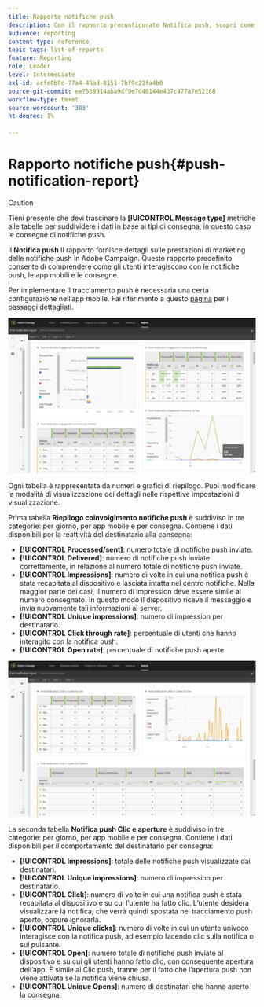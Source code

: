 ```yaml
---
title: Rapporto notifiche push
description: Con il rapporto preconfigurato Notifica push, scopri come le notifiche push hanno avuto esito positivo.
audience: reporting
content-type: reference
topic-tags: list-of-reports
feature: Reporting
role: Leader
level: Intermediate
exl-id: acfe0b9c-77a4-46ad-8151-7bf9c21fa4b0
source-git-commit: ee7539914aba9df9e7d46144e437c477a7e52168
workflow-type: tm+mt
source-wordcount: '383'
ht-degree: 1%

---
```


# Rapporto notifiche push{#push-notification-report}

>[!CAUTION]
>
>Tieni presente che devi trascinare la **[!UICONTROL Message type]** metriche alle tabelle per suddividere i dati in base ai tipi di consegna, in questo caso le consegne di notifiche push.

Il **Notifica push** Il rapporto fornisce dettagli sulle prestazioni di marketing delle notifiche push in Adobe Campaign. Questo rapporto predefinito consente di comprendere come gli utenti interagiscono con le notifiche push, le app mobili e le consegne.

Per implementare il tracciamento push è necessaria una certa configurazione nell’app mobile. Fai riferimento a questo [pagina](../../administration/using/push-tracking.md) per i passaggi dettagliati.

![](assets/dynamic_report_push.png)

Ogni tabella è rappresentata da numeri e grafici di riepilogo. Puoi modificare la modalità di visualizzazione dei dettagli nelle rispettive impostazioni di visualizzazione.

Prima tabella **Riepilogo coinvolgimento notifiche push** è suddiviso in tre categorie: per giorno, per app mobile e per consegna. Contiene i dati disponibili per la reattività del destinatario alla consegna:

* **[!UICONTROL Processed/sent]**: numero totale di notifiche push inviate.
* **[!UICONTROL Delivered]**: numero di notifiche push inviate correttamente, in relazione al numero totale di notifiche push inviate.
* **[!UICONTROL Impressions]**: numero di volte in cui una notifica push è stata recapitata al dispositivo e lasciata intatta nel centro notifiche. Nella maggior parte dei casi, il numero di impression deve essere simile al numero consegnato. In questo modo il dispositivo riceve il messaggio e invia nuovamente tali informazioni al server.
* **[!UICONTROL Unique impressions]**: numero di impression per destinatario.
* **[!UICONTROL Click through rate]**: percentuale di utenti che hanno interagito con la notifica push.
* **[!UICONTROL Open rate]**: percentuale di notifiche push aperte.

![](assets/dynamic_report_push_2.png)

La seconda tabella **Notifica push Clic e aperture** è suddiviso in tre categorie: per giorno, per app mobile e per consegna. Contiene i dati disponibili per il comportamento del destinatario per consegna:

* **[!UICONTROL Impressions]**: totale delle notifiche push visualizzate dai destinatari.
* **[!UICONTROL Unique impressions]**: numero di impression per destinatario.
* **[!UICONTROL Click]**: numero di volte in cui una notifica push è stata recapitata al dispositivo e su cui l’utente ha fatto clic. L’utente desidera visualizzare la notifica, che verrà quindi spostata nel tracciamento push aperto, oppure ignorarla.
* **[!UICONTROL Unique clicks]**: numero di volte in cui un utente univoco interagisce con la notifica push, ad esempio facendo clic sulla notifica o sul pulsante.
* **[!UICONTROL Open]**: numero totale di notifiche push inviate al dispositivo e su cui gli utenti hanno fatto clic, con conseguente apertura dell’app. È simile al Clic push, tranne per il fatto che l’apertura push non viene attivata se la notifica viene chiusa.
* **[!UICONTROL Unique Opens]**: numero di destinatari che hanno aperto la consegna.
